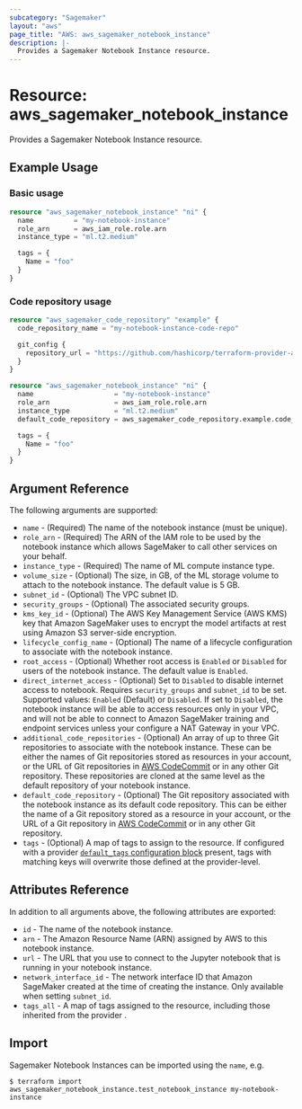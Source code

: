```yaml
---
subcategory: "Sagemaker"
layout: "aws"
page_title: "AWS: aws_sagemaker_notebook_instance"
description: |-
  Provides a Sagemaker Notebook Instance resource.
---
```


# Resource: aws_sagemaker_notebook_instance

Provides a Sagemaker Notebook Instance resource.

## Example Usage

### Basic usage

```terraform
resource "aws_sagemaker_notebook_instance" "ni" {
  name          = "my-notebook-instance"
  role_arn      = aws_iam_role.role.arn
  instance_type = "ml.t2.medium"

  tags = {
    Name = "foo"
  }
}
```

### Code repository usage

```terraform
resource "aws_sagemaker_code_repository" "example" {
  code_repository_name = "my-notebook-instance-code-repo"

  git_config {
    repository_url = "https://github.com/hashicorp/terraform-provider-aws.git"
  }
}

resource "aws_sagemaker_notebook_instance" "ni" {
  name                    = "my-notebook-instance"
  role_arn                = aws_iam_role.role.arn
  instance_type           = "ml.t2.medium"
  default_code_repository = aws_sagemaker_code_repository.example.code_repository_name

  tags = {
    Name = "foo"
  }
}
```

## Argument Reference

The following arguments are supported:

* `name` - (Required) The name of the notebook instance (must be unique).
* `role_arn` - (Required) The ARN of the IAM role to be used by the notebook instance which allows SageMaker to call other services on your behalf.
* `instance_type` - (Required) The name of ML compute instance type.
* `volume_size` - (Optional) The size, in GB, of the ML storage volume to attach to the notebook instance. The default value is 5 GB.
* `subnet_id` - (Optional) The VPC subnet ID.
* `security_groups` - (Optional) The associated security groups.
* `kms_key_id` - (Optional) The AWS Key Management Service (AWS KMS) key that Amazon SageMaker uses to encrypt the model artifacts at rest using Amazon S3 server-side encryption.
* `lifecycle_config_name` - (Optional) The name of a lifecycle configuration to associate with the notebook instance.
* `root_access` - (Optional) Whether root access is `Enabled` or `Disabled` for users of the notebook instance. The default value is `Enabled`.
* `direct_internet_access` - (Optional) Set to `Disabled` to disable internet access to notebook. Requires `security_groups` and `subnet_id` to be set. Supported values: `Enabled` (Default) or `Disabled`. If set to `Disabled`, the notebook instance will be able to access resources only in your VPC, and will not be able to connect to Amazon SageMaker training and endpoint services unless your configure a NAT Gateway in your VPC.
* `additional_code_repositories` - (Optional) An array of up to three Git repositories to associate with the notebook instance.
 These can be either the names of Git repositories stored as resources in your account, or the URL of Git repositories in [AWS CodeCommit](https://docs.aws.amazon.com/codecommit/latest/userguide/welcome.html) or in any other Git repository. These repositories are cloned at the same level as the default repository of your notebook instance.
* `default_code_repository` - (Optional) The Git repository associated with the notebook instance as its default code repository. This can be either the name of a Git repository stored as a resource in your account, or the URL of a Git repository in [AWS CodeCommit](https://docs.aws.amazon.com/codecommit/latest/userguide/welcome.html) or in any other Git repository.
* `tags` - (Optional) A map of tags to assign to the resource. If configured with a provider [`default_tags` configuration block](/docs/providers/aws/index.html#default_tags-configuration-block) present, tags with matching keys will overwrite those defined at the provider-level.

## Attributes Reference

In addition to all arguments above, the following attributes are exported:

* `id` - The name of the notebook instance.
* `arn` - The Amazon Resource Name (ARN) assigned by AWS to this notebook instance.
* `url` - The URL that you use to connect to the Jupyter notebook that is running in your notebook instance.
* `network_interface_id` - The network interface ID that Amazon SageMaker created at the time of creating the instance. Only available when setting `subnet_id`.
* `tags_all` - A map of tags assigned to the resource, including those inherited from the provider .

## Import

Sagemaker Notebook Instances can be imported using the `name`, e.g.

```
$ terraform import aws_sagemaker_notebook_instance.test_notebook_instance my-notebook-instance
```
